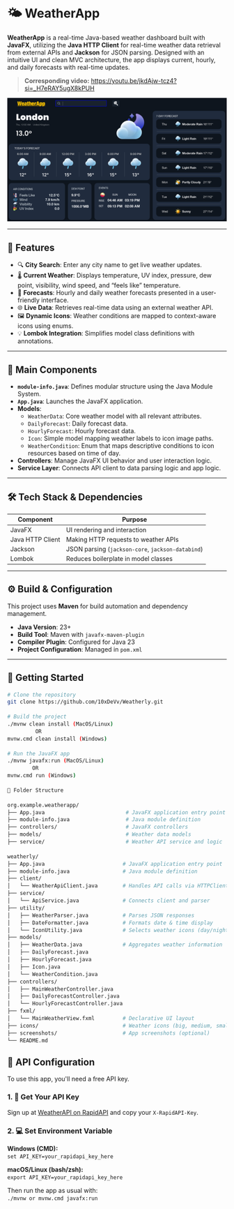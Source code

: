 # 🌤️ WeatherApp

**WeatherApp** is a real-time Java-based weather dashboard built with **JavaFX**, utilizing the **Java HTTP Client** for real-time weather data retrieval from external APIs and **Jackson** for JSON parsing. Designed with an intuitive UI and clean MVC architecture, the app displays current, hourly, and daily forecasts with real-time updates.

> **Corresponding video:** https://youtu.be/jkdAjw-tcz4?si=_H7eRAY5ugX8kPUH

<img src="src/main/resources/org/example/weatherapp/screenshots/img.png">

---

## 📌 Features

- 🔍 **City Search**: Enter any city name to get live weather updates.
- 🌡️ **Current Weather**: Displays temperature, UV index, pressure, dew point, visibility, wind speed, and “feels like” temperature.
- 📅 **Forecasts**: Hourly and daily weather forecasts presented in a user-friendly interface.
- 🌐 **Live Data**: Retrieves real-time data using an external weather API.
- 🖼️ **Dynamic Icons**: Weather conditions are mapped to context-aware icons using enums.
- 💡 **Lombok Integration**: Simplifies model class definitions with annotations.

---

## 🧩 Main Components

- **`module-info.java`**: Defines modular structure using the Java Module System.
- **`App.java`**: Launches the JavaFX application.
- **Models**:
    - `WeatherData`: Core weather model with all relevant attributes.
    - `DailyForecast`: Daily forecast data.
    - `HourlyForecast`: Hourly forecast data.
    - `Icon`: Simple model mapping weather labels to icon image paths.
    - `WeatherCondition`: Enum that maps descriptive conditions to icon resources based on time of day.
- **Controllers**: Manage JavaFX UI behavior and user interaction logic.
- **Service Layer**: Connects API client to data parsing logic and app logic.

---

## 🛠️ Tech Stack & Dependencies

| Component         | Purpose                                           |
|------------------|---------------------------------------------------|
| JavaFX           | UI rendering and interaction                      |
| Java HTTP Client | Making HTTP requests to weather APIs              |
| Jackson          | JSON parsing (`jackson-core`, `jackson-databind`) |
| Lombok           | Reduces boilerplate in model classes              |

---

## ⚙️ Build & Configuration

This project uses **Maven** for build automation and dependency management.

- **Java Version**: 23+
- **Build Tool**: Maven with `javafx-maven-plugin`
- **Compiler Plugin**: Configured for Java 23
- **Project Configuration**: Managed in `pom.xml`

---

##  🚀 Getting Started

```bash
# Clone the repository
git clone https://github.com/10xDeVv/Weatherly.git

# Build the project
./mvnw clean install (MacOS/Linux)
         OR
mvnw.cmd clean install (Windows)

# Run the JavaFX app
./mvnw javafx:run (MacOS/Linux)
        OR
mvnw.cmd run (Windows)

📂 Folder Structure

org.example.weatherapp/
├── App.java                          # JavaFX application entry point
├── module-info.java                  # Java module definition
├── controllers/                      # JavaFX controllers
├── models/                           # Weather data models
├── service/                          # Weather API service and logic

weatherly/
├── App.java                         # JavaFX application entry point
├── module-info.java                 # Java module definition
├── client/
│   └── WeatherApiClient.java        # Handles API calls via HTTPClient
├── service/
│   └── ApiService.java              # Connects client and parser
├── utility/
│   ├── WeatherParser.java           # Parses JSON responses
│   ├── DateFormatter.java           # Formats date & time display
│   └── IconUtility.java             # Selects weather icons (day/night)
├── models/
│   ├── WeatherData.java             # Aggregates weather information
│   ├── DailyForecast.java
│   ├── HourlyForecast.java
│   ├── Icon.java
│   └── WeatherCondition.java
├── controllers/
│   ├── MainWeatherController.java
│   ├── DailyForecastController.java
│   └── HourlyForecastController.java
├── fxml/
│   └── MainWeatherView.fxml         # Declarative UI layout
├── icons/                           # Weather icons (big, medium, small)
├── screenshots/                     # App screenshots (optional)
└── README.md

```

## 🔐 API Configuration

To use this app, you'll need a free API key.

### 1. 🔑 Get Your API Key
Sign up at [WeatherAPI on RapidAPI](https://rapidapi.com/weatherapi/api/weatherapi-com/) and copy your `X-RapidAPI-Key`.

### 2. 💻 Set Environment Variable

**Windows (CMD):**  
`set API_KEY=your_rapidapi_key_here`

**macOS/Linux (bash/zsh):**  
`export API_KEY=your_rapidapi_key_here`

Then run the app as usual with:  
`./mvnw or mvnw.cmd javafx:run`
